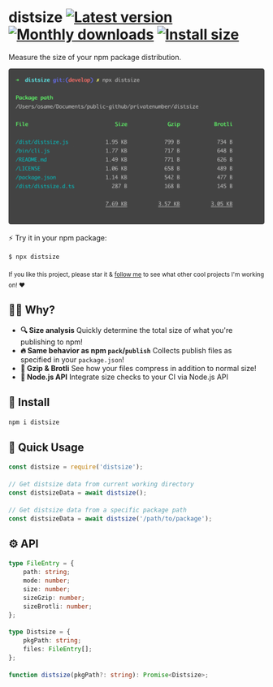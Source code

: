 # distsize [![Latest version](https://badgen.net/npm/v/distsize)](https://npm.im/distsize) [![Monthly downloads](https://badgen.net/npm/dm/distsize)](https://npm.im/distsize) [![Install size](https://packagephobia.now.sh/badge?p=distsize)](https://packagephobia.now.sh/result?p=distsize)

Measure the size of your npm package distribution.

<img src=".github/screenshot.png">

⚡️ Try it in your npm package:

```sh
$ npx distsize
```

<sub>If you like this project, please star it & [follow me](https://github.com/privatenumber) to see what other cool projects I'm working on! ❤️</sub>

## 🙋‍♂️ Why?
- **🔍 Size analysis** Quickly determine the total size of what you're publishing to npm!
- **🔥 Same behavior as npm `pack`/`publish`** Collects publish files as specified in your `package.json`!
- **🙌 Gzip & Brotli** See how your files compress in addition to normal size!
- **🤖 Node.js API** Integrate size checks to your CI via Node.js API

## 🚀 Install
```sh
npm i distsize
```

## 🚦 Quick Usage
```js
const distsize = require('distsize');

// Get distsize data from current working directory
const distsizeData = await distsize();

// Get distsize data from a specific package path
const distsizeData = await distsize('/path/to/package');
```

## ⚙️ API
```ts
type FileEntry = {
    path: string;
    mode: number;
    size: number;
    sizeGzip: number;
    sizeBrotli: number;
};

type Distsize = {
    pkgPath: string;
    files: FileEntry[];
};

function distsize(pkgPath?: string): Promise<Distsize>;
```
